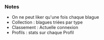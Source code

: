 ### Notes

- On ne peut liker qu'une fois chaque blague
- Collection : blagues triées par type
- Classement : Actuelle connexion
- Profils : stats sur chaque Profil

